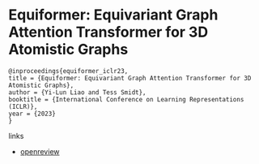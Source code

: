 # Equiformer: Equivariant Graph Attention Transformer for 3D Atomistic Graphs

```
@inproceedings{equiformer_iclr23,
title = {Equiformer: Equivariant Graph Attention Transformer for 3D Atomistic Graphs},
author = {Yi-Lun Liao and Tess Smidt},
booktitle = {International Conference on Learning Representations (ICLR)},
year = {2023}
}
```

links
- [openreview](https://openreview.net/forum?id=KwmPfARgOTD)
